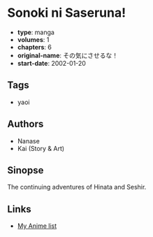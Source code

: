 # Sonoki ni Saseruna!

-   **type**: manga
-   **volumes**: 1
-   **chapters**: 6
-   **original-name**: その気にさせるな！
-   **start-date**: 2002-01-20

## Tags

-   yaoi

## Authors

-   Nanase
-   Kai (Story & Art)

## Sinopse

The continuing adventures of Hinata and Seshir. 

## Links

-   [My Anime list](https://myanimelist.net/manga/12250/Sonoki_ni_Saseruna)
